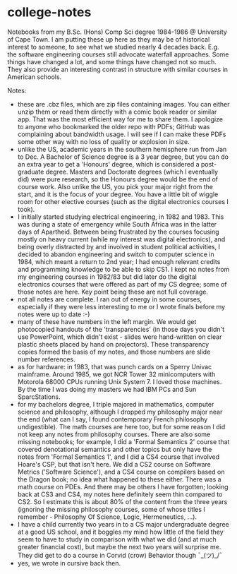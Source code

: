 # college-notes

Notebooks from my B.Sc. (Hons) Comp Sci degree 1984-1986 @ University of Cape Town. I am putting these up here as they may be of historical interest to someone, to see what we studied nearly 4 decades back. E.g. the software engineering courses still advocate waterfall approaches. Some things have changed a lot, and some things have changed not so much. They also provide an interesting contrast in structure with similar courses in American schools. 

Notes:

- these are .cbz files, which are zip files containing images. You can either unzip them or read them directly with a comic book reader or similar app. That was the most efficient way for me to share them. I apologize to anyone who bookmarked the older repo with PDFs; GitHub was complaining about bandwidth usage. I will see if I can make these PDFs some other way with no loss of quality or explosion in size.
- unlike the US, academic years in the southern hemisphere run from Jan to Dec. A Bachelor of Science degree is a 3 year degree, but you can do an extra year to get a 'Honours' degree, which is considered a post-graduate degree. Masters and Doctorate degrees (which I eventually did) were pure research, so the Honours degree would be the end of course work. Also unlike the US, you pick your major right from the start, and it is the focus of your degree. You have a little bit of wiggle room for other elective courses (such as the digital electronics courses I took).
- I initially started studying electrical engineering, in 1982 and 1983. This was during a state of emergency while South Africa was in the latter days of Apartheid. Between being frustrated by the courses focusing mostly on heavy current (while my interest was digital electronics), and being overly distracted by and involved in student political activities, I decided to abandon engineering and switch to computer science in 1984, which meant a return to 2nd year; I had enough relevant credits and programming knowledge to be able to skip CS1. I kept no notes from my engineering courses in 1982/83 but did later do the digital electronics courses that were offered as part of my CS degree; some of those notes are here. Key point being these are not full coverage. 
- not all notes are complete. I ran out of energy in some courses, especially if they were less interesting to me or I wrote finals before my notes were up to date :-)
- many of these have numbers in the left margin. We would get photocopied handouts of the 'transparencies' (in those days you didn't use PowerPoint, which didn't exist - slides were hand-written on clear plastic sheets placed by hand on projectors). These transparency copies formed the basis of my notes, and those numbers are slide number references.
- as for hardware: in 1983, that was punch cards on a Sperry Univac mainframe. Around 1985, we got NCR Tower 32 minicomputers with Motorola 68000 CPUs running Unix System 7. I loved those machines. By the time I was doing my masters we had IBM PCs and Sun SparcStations.
- for my bachelors degree, I triple majored in mathematics, computer science and philosophy, although I dropped my philosophy major near the end (what can I say, I found contemporary French philosophy undigestible). The math courses are here too, but for some reason I did not keep any notes from philosophy courses. There are also some missing notebooks; for example, I did a 'Formal Semantics 2' course that covered denotational semantics and other topics but only have the notes from 'Formal Semantics 1', and I did a CS4 course that involved Hoare's CSP, but that isn't here. We did a CS2 course on Software Metrics ('Software Science'), and a CS4 course on compilers based on the Dragon book; no idea what happened to these either. There was a math course on PDEs. And there may be others I have forgotten; looking back at CS3 and CS4, my notes here definitely seem thin compared to CS2. So I estimate this is about 80% of the content from the three years (ignoring the missing philosophy courses, some of whose titles I remember - Philosophy Of Science, Logic, Hermeneutics, ...).
- I have a child currently two years in to a CS major undergraduate degree at a good US school, and it boggles my mind how little of the field they seem to have to study in comparison with what we did (and at much greater financial cost), but maybe the next two years will surprise me. They did get to do a course in Corvid (crow) Behavior though ¯\_(ツ)_/¯
- yes, we wrote in cursive back then.

